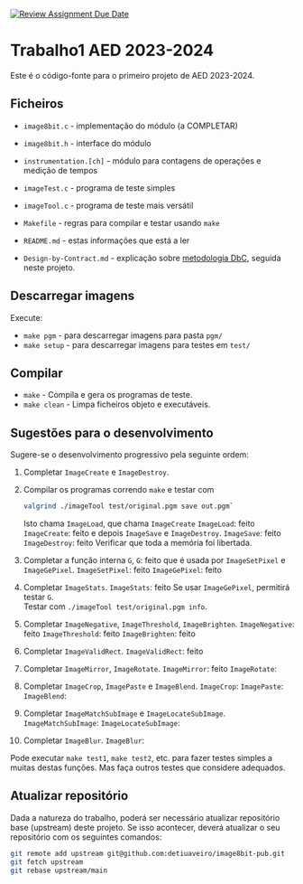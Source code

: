[![Review Assignment Due Date](https://classroom.github.com/assets/deadline-readme-button-24ddc0f5d75046c5622901739e7c5dd533143b0c8e959d652212380cedb1ea36.svg)](https://classroom.github.com/a/wH6E8Dzd)
# Trabalho1 AED 2023-2024

Este é o código-fonte para o primeiro projeto de AED 2023-2024.

## Ficheiros

- `image8bit.c` - implementação do módulo (a COMPLETAR)
- `image8bit.h` - interface do módulo
- `instrumentation.[ch]` - módulo para contagens de operações e medição de tempos
- `imageTest.c` - programa de teste simples
- `imageTool.c` - programa de teste mais versátil
- `Makefile` - regras para compilar e testar usando `make`

- `README.md` - estas informações que está a ler
- `Design-by-Contract.md` - explicação sobre [metodologia DbC][dbc],
   seguida neste projeto.


[dbc]: Design-by-Contract.md

## Descarregar imagens

Execute:

- `make pgm` - para descarregar imagens para pasta `pgm/`
- `make setup` - para descarregar imagens para testes em `test/`

## Compilar

- `make` - Compila e gera os programas de teste.
- `make clean` - Limpa ficheiros objeto e executáveis.


## Sugestões para o desenvolvimento

Sugere-se o desenvolvimento progressivo pela seguinte ordem:

1. Completar `ImageCreate` e `ImageDestroy`.
2. Compilar os programas correndo `make`
   e testar com

   ```bash
   valgrind ./imageTool test/original.pgm save out.pgm`
   ```
   
   Isto chama `ImageLoad`, que chama `ImageCreate`                `ImageLoad`: feito  `ImageCreate`: feito
   e depois `ImageSave` e `ImageDestroy`.                         `ImageSave`: feito `ImageDestroy`: feito
   Verificar que toda a memória foi libertada.
3. Completar a função interna `G`,                                `G`: feito
   que é usada por `ImageSetPixel` e `ImageGePixel`.              `ImageSetPixel`: feito  `ImageGePixel`: feito
4. Completar `ImageStats`.                                        `ImageStats`: feito
   Se usar `ImageGePixel`, permitirá testar `G`.  
   Testar com `./imageTool test/original.pgm info`.
5. Completar `ImageNegative`, `ImageThreshold`, `ImageBrighten`.  `ImageNegative`: feito  `ImageThreshold`: feito  `ImageBrighten`: feito
6. Completar `ImageValidRect`.                                    `ImageValidRect`: feito
7. Completar `ImageMirror`, `ImageRotate`.                        `ImageMirror`: feito  `ImageRotate`:
8. Completar `ImageCrop`, `ImagePaste` e `ImageBlend`.            `ImageCrop`:  `ImagePaste`:  `ImageBlend`:
9. Completar `ImageMatchSubImage` e `ImageLocateSubImage`.        `ImageMatchSubImage`:  `ImageLocateSubImage`:
10. Completar `ImageBlur`.                                        `ImageBlur`:

Pode executar `make test1`, `make test2`, etc.
para fazer testes simples a muitas destas funções.
Mas faça outros testes que considere adequados.

## Atualizar repositório


Dada a natureza do trabalho, poderá ser necessário
atualizar repositório base (upstream) deste projeto.
Se isso acontecer, deverá atualizar o seu repositório com os seguintes comandos:

```bash
git remote add upstream git@github.com:detiuaveiro/image8bit-pub.git
git fetch upstream
git rebase upstream/main
```


